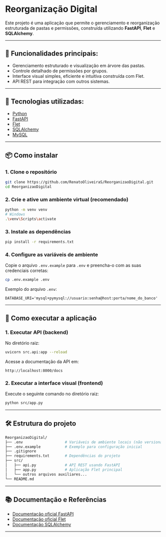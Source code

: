 
# Reorganização Digital

Este projeto é uma aplicação que permite o gerenciamento e reorganização estruturada de pastas e permissões, construída utilizando **FastAPI**, **Flet** e **SQLAlchemy**.

---

## 📌 Funcionalidades principais:

- Gerenciamento estruturado e visualização em árvore das pastas.
- Controle detalhado de permissões por grupos.
- Interface visual simples, eficiente e intuitiva construída com Flet.
- API REST para integração com outros sistemas.

---

## 🚀 Tecnologias utilizadas:

- [Python](https://www.python.org/)
- [FastAPI](https://fastapi.tiangolo.com/)
- [Flet](https://flet.dev/)
- [SQLAlchemy](https://www.sqlalchemy.org/)
- [MySQL](https://www.mysql.com/)

---

## 📦 Como instalar

### 1. Clone o repositório

```bash
git clone https://github.com/RenatoOliveiraS/ReorganizaoDigital.git
cd ReorganizaoDigital
```

### 2. Crie e ative um ambiente virtual (recomendado)

```bash
python -m venv venv
# Windows
.\venv\Scripts\activate
```

### 3. Instale as dependências

```bash
pip install -r requirements.txt
```

### 4. Configure as variáveis de ambiente

Copie o arquivo `.env.example` para `.env` e preencha-o com as suas credenciais corretas:

```bash
cp .env.example .env
```

Exemplo do arquivo `.env`:

```
DATABASE_URI='mysql+pymysql://usuario:senha@host:porta/nome_do_banco'
```

---

## 🎯 Como executar a aplicação

### 1. Executar API (backend)

No diretório raiz:

```bash
uvicorn src.api:app --reload
```

Acesse a documentação da API em:

```
http://localhost:8000/docs
```

### 2. Executar a interface visual (frontend)

Execute o seguinte comando no diretório raiz:

```bash
python src/app.py
```

---

## 🛠️ Estrutura do projeto

```bash
ReorganizaoDigital/
├── .env                   # Variáveis de ambiente locais (não versionado)
├── .env.example           # Exemplo para configuração inicial
├── .gitignore
├── requirements.txt       # Dependências do projeto
├── src/
│   ├── api.py             # API REST usando FastAPI
│   ├── app.py             # Aplicação Flet principal
│   └── outros arquivos auxiliares...
└── README.md
```

---

## 📚 Documentação e Referências

- [Documentação oficial FastAPI](https://fastapi.tiangolo.com/)
- [Documentação oficial Flet](https://flet.dev/docs/)
- [Documentação SQLAlchemy](https://docs.sqlalchemy.org/en/20/)

---
